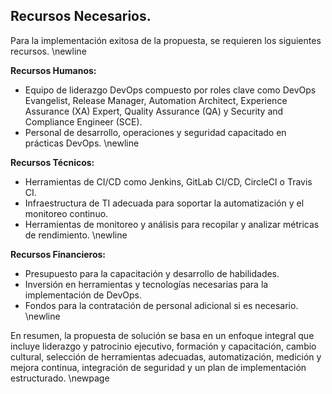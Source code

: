## Recursos Necesarios.

 Para la implementación exitosa de la propuesta, se requieren los siguientes recursos. \newline

**Recursos Humanos:**

- Equipo de liderazgo DevOps compuesto por roles clave como DevOps Evangelist, Release Manager, Automation Architect, Experience Assurance (XA) Expert, Quality Assurance (QA) y Security and Compliance Engineer (SCE).
- Personal de desarrollo, operaciones y seguridad capacitado en prácticas DevOps. \newline

**Recursos Técnicos:**

- Herramientas de CI/CD como Jenkins, GitLab CI/CD, CircleCI o Travis CI.
- Infraestructura de TI adecuada para soportar la automatización y el monitoreo continuo.
- Herramientas de monitoreo y análisis para recopilar y analizar métricas de rendimiento. \newline

**Recursos Financieros:**

- Presupuesto para la capacitación y desarrollo de habilidades.
- Inversión en herramientas y tecnologías necesarias para la implementación de DevOps.
- Fondos para la contratación de personal adicional si es necesario. \newline

En resumen, la propuesta de solución se basa en un enfoque integral que incluye liderazgo y patrocinio ejecutivo, formación y capacitación, cambio cultural, selección de herramientas adecuadas, automatización, medición y mejora continua, integración de seguridad y un plan de implementación estructurado.  \newpage
